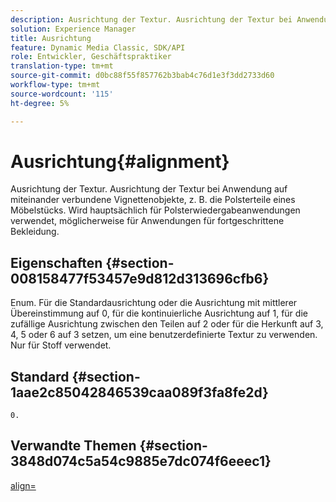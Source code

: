 ```yaml
---
description: Ausrichtung der Textur. Ausrichtung der Textur bei Anwendung auf miteinander verbundene Vignettenobjekte, z. B. die Polsterteile eines Möbelstücks. Wird hauptsächlich für Polsterwiedergabeanwendungen verwendet, möglicherweise für Anwendungen für fortgeschrittene Bekleidung.
solution: Experience Manager
title: Ausrichtung
feature: Dynamic Media Classic, SDK/API
role: Entwickler, Geschäftspraktiker
translation-type: tm+mt
source-git-commit: d0bc88f55f857762b3bab4c76d1e3f3dd2733d60
workflow-type: tm+mt
source-wordcount: '115'
ht-degree: 5%

---
```



# Ausrichtung{#alignment}

Ausrichtung der Textur. Ausrichtung der Textur bei Anwendung auf miteinander verbundene Vignettenobjekte, z. B. die Polsterteile eines Möbelstücks. Wird hauptsächlich für Polsterwiedergabeanwendungen verwendet, möglicherweise für Anwendungen für fortgeschrittene Bekleidung.

## Eigenschaften {#section-008158477f53457e9d812d313696cfb6}

Enum. Für die Standardausrichtung oder die Ausrichtung mit mittlerer Übereinstimmung auf 0, für die kontinuierliche Ausrichtung auf 1, für die zufällige Ausrichtung zwischen den Teilen auf 2 oder für die Herkunft auf 3, 4, 5 oder 6 auf 3 setzen, um eine benutzerdefinierte Textur zu verwenden. Nur für Stoff verwendet.

## Standard {#section-1aae2c85042846539caa089f3fa8fe2d}

`0.`

## Verwandte Themen {#section-3848d074c5a54c9885e7dc074f6eeec1}

[align=](../../../../../ir-api/http-protocol/image-rendering-api-ref/c-ir-http-protocol-ref/c-ir-http-protocol-command-reference/r-ir-align.md#reference-4d63baa522ce42f9b15167ba34c5c6a7)
